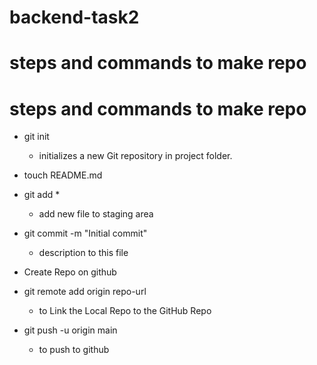 # backend-task2
# steps and commands to make repo 
# steps and commands to make repo 
* git init
  * initializes a new Git repository in  project folder.
* touch README.md
* git add *
  * add new file to staging area 
* git commit -m "Initial commit"
  * description to this file 
* Create Repo on github 
  
* git remote add origin repo-url
  * to  Link the Local Repo to the GitHub Repo
* git push -u origin main 
  * to push to github